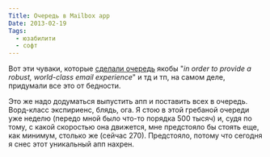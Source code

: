 ```yaml
---
Title: Очередь в Mailbox app
Date: 2013-02-19
Tags:
  - юзабилити
  - софт
---
```


Вот эти чуваки, которые [сделали очередь](http://www.mailboxapp.com/reservations/) якобы "_in order to provide a robust, world-class email experience_" и тд и тп, на самом деле, придумали все это от бедности.

Это же надо додуматься выпустить апп и поставить всех в очередь. Ворд-класс экспириенс, блядь, ога.
Я стою в этой гребаной очереди уже неделю (передо мной было что-то порядка 500 тысяч) и, судя по тому, с какой скоростью она движется, мне предстояло бы стоять еще, как минимум, столько же (сейчас 270).
Предстояло, потому что сегодня я снес этот уникальный апп нахрен.